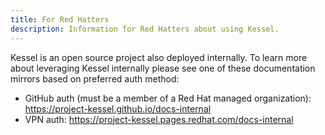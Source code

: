```yaml
---
title: For Red Hatters
description: Information for Red Hatters about using Kessel.
---
```


Kessel is an open source project also deployed internally. To learn more about leveraging Kessel
internally please see one of these documentation mirrors based on preferred auth method:

- GitHub auth (must be a member of a Red Hat managed organization): https://project-kessel.github.io/docs-internal
- VPN auth: https://project-kessel.pages.redhat.com/docs-internal

